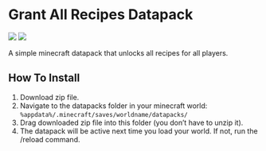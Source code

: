 # Grant All Recipes Datapack

![](https://img.shields.io/badge/Minecraft-1.20.4-green) ![](https://img.shields.io/badge/Datapack-v1.0-blue)

A simple minecraft datapack that unlocks all recipes for all players.

## How To Install

1. Download zip file.
2. Navigate to the datapacks folder in your minecraft world:
   `%appdata%/.minecraft/saves/worldname/datapacks/`
3. Drag downloaded zip file into this folder (you don’t have to unzip it).
4. The datapack will be active next time you load your world. If not, run the /reload command.
